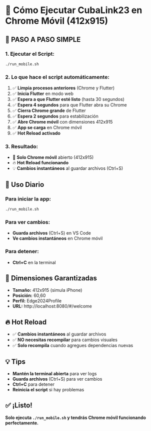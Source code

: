 # 📱 Cómo Ejecutar CubaLink23 en Chrome Móvil (412x915)

## 🎯 **PASO A PASO SIMPLE**

### **1. Ejecutar el Script:**
```bash
./run_mobile.sh
```

### **2. Lo que hace el script automáticamente:**

1. ✅ **Limpia procesos anteriores** (Chrome y Flutter)
2. ✅ **Inicia Flutter** en modo web
3. ✅ **Espera a que Flutter esté listo** (hasta 30 segundos)
4. ✅ **Espera 4 segundos** para que Flutter abra su Chrome
5. ✅ **Cierra Chrome grande** de Flutter
6. ✅ **Espera 2 segundos** para estabilización
7. ✅ **Abre Chrome móvil** con dimensiones 412x915
8. ✅ **App se carga** en Chrome móvil
9. ✅ **Hot Reload activado**

### **3. Resultado:**
- 📱 **Solo Chrome móvil** abierto (412x915)
- 🔥 **Hot Reload funcionando**
- 💡 **Cambios instantáneos** al guardar archivos (Ctrl+S)

## 🚀 **Uso Diario**

### **Para iniciar la app:**
```bash
./run_mobile.sh
```

### **Para ver cambios:**
- **Guarda archivos** (Ctrl+S) en VS Code
- **Ve cambios instantáneos** en Chrome móvil

### **Para detener:**
- **Ctrl+C** en la terminal

## 📱 **Dimensiones Garantizadas**

- **Tamaño:** 412x915 (simula iPhone)
- **Posición:** 60,60
- **Perfil:** Edge2024Profile
- **URL:** http://localhost:8080/#/welcome

## 🔥 **Hot Reload**

- ✅ **Cambios instantáneos** al guardar archivos
- ✅ **NO necesitas recompilar** para cambios visuales
- ✅ **Solo recompila** cuando agregues dependencias nuevas

## 💡 **Tips**

- **Mantén la terminal abierta** para ver logs
- **Guarda archivos** (Ctrl+S) para ver cambios
- **Ctrl+C** para detener
- **Reinicia el script** si hay problemas

## ✅ **¡Listo!**

**Solo ejecuta `./run_mobile.sh` y tendrás Chrome móvil funcionando perfectamente.**
